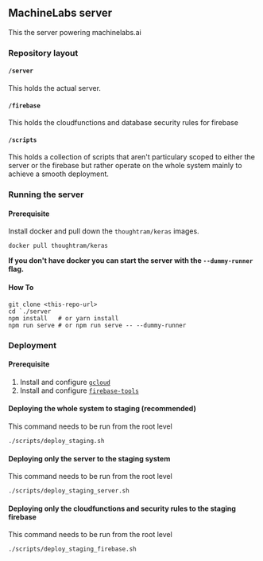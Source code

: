 ## MachineLabs server

This the server powering machinelabs.ai

### Repository layout

#### `/server`

This holds the actual server.

#### `/firebase`

This holds the cloudfunctions and database security rules for firebase

#### `/scripts`

This holds a collection of scripts that aren't particulary scoped to either
the server or the firebase but rather operate on the whole system mainly
to achieve a smooth deployment.

### Running the server

#### Prerequisite

Install docker and pull down the `thoughtram/keras` images.

```
docker pull thoughtram/keras
```

**If you don't have docker you can start the server with the `--dummy-runner` flag.**

#### How To

```
git clone <this-repo-url>
cd `./server
npm install   # or yarn install
npm run serve # or npm run serve -- --dummy-runner
```

### Deployment

#### Prerequisite

1. Install and configure [`gcloud`](https://cloud.google.com/sdk/gcloud/)
2. Install and configure [`firebase-tools`](https://firebase.google.com/docs/cli/)

#### Deploying the whole system to staging (recommended)

This command needs to be run from the root level

```
./scripts/deploy_staging.sh
```

#### Deploying only the server to the staging system

This command needs to be run from the root level

```
./scripts/deploy_staging_server.sh
```

#### Deploying only the cloudfunctions and security rules to the staging firebase

This command needs to be run from the root level

```
./scripts/deploy_staging_firebase.sh
```


